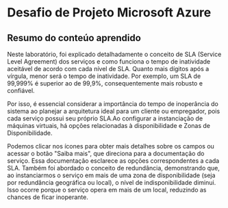 # Desafio de Projeto Microsoft Azure 

## Resumo do conteúo aprendido 

Neste laboratório, foi explicado detalhadamente o conceito de SLA (Service Level Agreement) dos serviços e como funciona
o tempo de inatividade aceitável de acordo com cada nível de SLA. Quanto mais dígitos após a vírgula, menor será o tempo
de inatividade. Por exemplo, um SLA de 99,999% é superior ao de 99,9%, consequentemente mais robusto e confiável.

Por isso, é essencial considerar a importância do tempo de inoperância do sistema ao planejar a arquitetura ideal para um 
cliente ou empregador, pois cada serviço possui seu próprio SLA.Ao configurar a instanciação de máquinas virtuais, há opções relacionadas à disponibilidade e Zonas de Disponibilidade.

Podemos clicar nos ícones para obter mais detalhes sobre os campos ou acessar o botão "Saiba mais", que direciona para a 
documentação do serviço. Essa documentação esclarece as opções correspondentes a cada SLA. Também foi abordado o conceito 
de redundância, demonstrando que, ao instanciarmos o serviço em mais de uma zona de disponibilidade (seja por redundância
geográfica ou local), o nível de indisponibilidade diminui. Isso ocorre porque o serviço opera em mais de um local, 
reduzindo as chances de ficar inoperante.